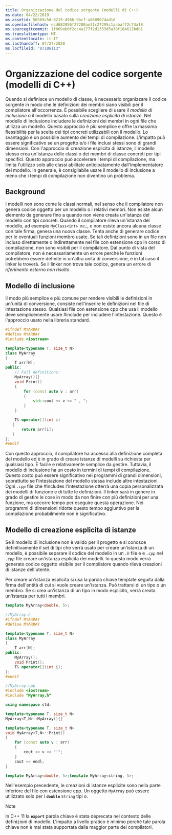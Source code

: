 ```yaml
---
title: Organizzazione del codice sorgente (modelli di C++)
ms.date: 04/22/2019
ms.assetid: 50569c5d-0219-4966-9bcf-a8689074ad1d
ms.openlocfilehash: ecd682056f27200ae31c27295c1aabaf72c74a18
ms.sourcegitcommit: 1f009ab0f2cc4a177f2d1353d5a38f164612bdb1
ms.translationtype: MT
ms.contentlocale: it-IT
ms.lasthandoff: 07/27/2020
ms.locfileid: "87186113"
---
```

# <a name="source-code-organization-c-templates"></a>Organizzazione del codice sorgente (modelli di C++)

Quando si definisce un modello di classe, è necessario organizzare il codice sorgente in modo che le definizioni dei membri siano visibili per il compilatore all'occorrenza. È possibile scegliere di usare il *modello di inclusione* o il modello basato sulla *creazione esplicita di istanze*. Nel modello di inclusione includere le definizioni dei membri in ogni file che utilizza un modello. Questo approccio è più semplice e offre la massima flessibilità per la scelta dei tipi concreti utilizzabili con il modello. Lo svantaggio è un possibile aumento dei tempi di compilazione. L'impatto può essere significativo se un progetto e/o i file inclusi stessi sono di grandi dimensioni. Con l'approccio di creazione esplicita di istanze, il modello stesso crea un'istanza delle classi o dei membri di classe concreti per tipi specifici.  Questo approccio può accelerare i tempi di compilazione, ma limita l'utilizzo solo alle classi abilitate anticipatamente dall'implementatore del modello. In generale, è consigliabile usare il modello di inclusione a meno che i tempi di compilazione non diventino un problema.

## <a name="background"></a>Background

I modelli non sono come le classi normali, nel senso che il compilatore non genera codice oggetto per un modello o i relativi membri. Non esiste alcun elemento da generare fino a quando non viene creata un'istanza del modello con tipi concreti. Quando il compilatore rileva un'istanza del modello, ad esempio `MyClass<int> mc;`, e non esiste ancora alcuna classe con tale firma, genera una nuova classe. Tenta anche di generare codice per le eventuali funzioni membro usate. Se tali definizioni sono in un file non incluso direttamente o indirettamente nel file con estensione cpp in corso di compilazione, non sono visibili per il compilatore.  Dal punto di vista del compilatore, non è necessariamente un errore perché le funzioni potrebbero essere definite in un'altra unità di conversione, e in tal caso il linker le troverà.  Se il linker non trova tale codice, genera un errore di *riferimento esterno non risolto*.

## <a name="the-inclusion-model"></a>Modello di inclusione

Il modo più semplice e più comune per rendere visibili le definizioni in un'unità di conversione, consiste nell'inserire le definizioni nel file di intestazione stesso.  Qualsiasi file con estensione cpp che usa il modello deve semplicemente usare #include per includere l'intestazione. Questo è l'approccio usato nella libreria standard.

```cpp
#ifndef MYARRAY
#define MYARRAY
#include <iostream>

template<typename T, size_t N>
class MyArray
{
    T arr[N];
public:
    // Full definitions:
    MyArray(){}
    void Print()
    {
        for (const auto v : arr)
        {
            std::cout << v << " , ";
        }
    }

    T& operator[](int i)
   {
       return arr[i];
   }
};
#endif
```

Con questo approccio, il compilatore ha accesso alla definizione completa del modello ed è in grado di creare istanze di modelli su richiesta per qualsiasi tipo. È facile e relativamente semplice da gestire. Tuttavia, il modello di inclusione ha un costo in termini di tempi di compilazione. Questo costo può essere significativo nei programmi di grandi dimensioni, soprattutto se l'intestazione del modello stessa include altre intestazioni. Ogni *`.cpp`* file che #includes l'intestazione otterrà una copia personalizzata dei modelli di funzione e di tutte le definizioni. Il linker sarà in genere in grado di gestire le cose in modo da non finire con più definizioni per una funzione, ma occorre tempo per eseguire questa operazione. Nei programmi di dimensioni ridotte questo tempo aggiuntivo per la compilazione probabilmente non è significativo.

## <a name="the-explicit-instantiation-model"></a>Modello di creazione esplicita di istanze

Se il modello di inclusione non è valido per il progetto e si conosce definitivamente il set di tipi che verrà usato per creare un'istanza di un modello, è possibile separare il codice del modello in un *`.h`* file e e *`.cpp`* nel *`.cpp`* file creare un'istanza esplicita dei modelli. In questo modo verrà generato codice oggetto visibile per il compilatore quando rileva creazioni di istanze dell'utente.

Per creare un'istanza esplicita si usa la parola chiave template seguita dalla firma dell'entità di cui si vuole creare un'istanza. Può trattarsi di un tipo o un membro. Se si crea un'istanza di un tipo in modo esplicito, verrà creata un'istanza per tutti i membri.

```cpp
template MyArray<double, 5>;
```

```cpp
//MyArray.h
#ifndef MYARRAY
#define MYARRAY

template<typename T, size_t N>
class MyArray
{
    T arr[N];
public:
    MyArray();
    void Print();
    T& operator[](int i);
};
#endif

//MyArray.cpp
#include <iostream>
#include "MyArray.h"

using namespace std;

template<typename T, size_t N>
MyArray<T,N>::MyArray(){}

template<typename T, size_t N>
void MyArray<T,N>::Print()
{
    for (const auto v : arr)
    {
        cout << v << "'";
    }
    cout << endl;
}

template MyArray<double, 5>;template MyArray<string, 5>;
```

Nell'esempio precedente, le creazioni di istanze esplicite sono nella parte inferiore del file con estensione cpp. Un oggetto `MyArray` può essere utilizzato solo per i **`double`** `String` tipi o.

> [!NOTE]
> In C++ 11 la **`export`** parola chiave è stata deprecata nel contesto delle definizioni di modello. L'impatto a livello pratico è minimo perché tale parola chiave non è mai stata supportata dalla maggior parte dei compilatori.
